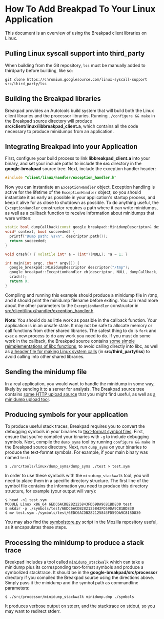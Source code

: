 # How To Add Breakpad To Your Linux Application

This document is an overview of using the Breakpad client libraries on Linux.

## Pulling Linux syscall support into third\_party

When building from the Git repository, `lss` must be manually added to
thirdparty before building, like so:

```
git clone https://chromium.googlesource.com/linux-syscall-support src/third_party/lss
```

## Building the Breakpad libraries

Breakpad provides an Autotools build system that will build both the Linux
client libraries and the processor libraries. Running `./configure && make` in
the Breakpad source directory will produce
**src/client/linux/libbreakpad\_client.a**, which contains all the code
necessary to produce minidumps from an application.

## Integrating Breakpad into your Application

First, configure your build process to link **libbreakpad\_client.a** into your
binary, and set your include paths to include the **src** directory in the
**google-breakpad** source tree. Next, include the exception handler header:

```cpp
#include "client/linux/handler/exception_handler.h"
```

Now you can instantiate an `ExceptionHandler` object. Exception handling is active for the lifetime of the `ExceptionHandler` object, so you should instantiate it as early as possible in your application's startup process, and keep it alive for as close to shutdown as possible. To do anything useful, the `ExceptionHandler` constructor requires a path where it can write minidumps, as well as a callback function to receive information about minidumps that were written:

```cpp
static bool dumpCallback(const google_breakpad::MinidumpDescriptor& descriptor,
void* context, bool succeeded) {
  printf("Dump path: %s\n", descriptor.path());
  return succeeded;
}

void crash() { volatile int* a = (int*)(NULL); *a = 1; }

int main(int argc, char* argv[]) {
  google_breakpad::MinidumpDescriptor descriptor("/tmp");
  google_breakpad::ExceptionHandler eh(descriptor, NULL, dumpCallback, NULL, true, -1);
  crash();
  return 0;
}
```

Compiling and running this example should produce a minidump file in /tmp, and
it should print the minidump filename before exiting. You can read more about
the other parameters to the `ExceptionHandler` constructor in
[src/client/linux/handler/exception_handler.h](../src/client/linux/handler/exception_handler.h).

**Note**: You should do as little work as possible in the callback function.
Your application is in an unsafe state. It may not be safe to allocate memory or
call functions from other shared libraries. The safest thing to do is `fork` and
`exec` a new process to do any work you need to do. If you must do some work in
the callback, the Breakpad source contains [some simple reimplementations of
libc functions](../src/common/linux/linux_libc_support.h), to avoid calling
directly into libc, as well as [a header file for making Linux system
calls](https://chromium.googlesource.com/linux-syscall-support/+/master/linux_syscall_support.h)
(in **src/third\_party/lss**) to avoid calling into other shared libraries.

## Sending the minidump file

In a real application, you would want to handle the minidump in some way, likely
by sending it to a server for analysis. The Breakpad source tree contains
[some HTTP upload source](../src/common/linux/http_upload.h)
that you might find useful, as well as
[a minidump upload tool](../src/tools/linux/symupload/minidump_upload.cc).

## Producing symbols for your application

To produce useful stack traces, Breakpad requires you to convert the debugging
symbols in your binaries to [text-format symbol files](symbol_files.md). First, ensure that you've compiled your binaries with `-g` to
include debugging symbols. Next, compile the `dump_syms` tool by running
`configure && make` in the Breakpad source directory. Next, run `dump_syms` on
your binaries to produce the text-format symbols. For example, if your main
binary was named `test`:

```
$ ./src/tools/linux/dump_syms/dump_syms ./test > test.sym
```

In order to use these symbols with the `minidump_stackwalk` tool, you will need
to place them in a specific directory structure. The first line of the symbol
file contains the information you need to produce this directory structure, for
example (your output will vary):

```
$ head -n1 test.sym
MODULE Linux x86_64 6EDC6ACDB282125843FD59DA9C81BD830 test
$ mkdir -p ./symbols/test/6EDC6ACDB282125843FD59DA9C81BD830
$ mv test.sym ./symbols/test/6EDC6ACDB282125843FD59DA9C81BD830
```

You may also find the [symbolstore.py](https://dxr.mozilla.org/mozilla-central/source/toolkit/crashreporter/tools/symbolstore.py)
script in the Mozilla repository useful, as it encapsulates these steps.

## Processing the minidump to produce a stack trace

Breakpad includes a tool called `minidump_stackwalk` which can take a minidump
plus its corresponding text-format symbols and produce a symbolized stacktrace.
It should be in the **google-breakpad/src/processor** directory if you compiled
the Breakpad source using the directions above. Simply pass it the minidump and
the symbol path as commandline parameters:

```
$ ./src/processor/minidump_stackwalk minidump.dmp ./symbols
```

It produces verbose output on stderr, and the stacktrace on stdout, so you may
want to redirect stderr.
